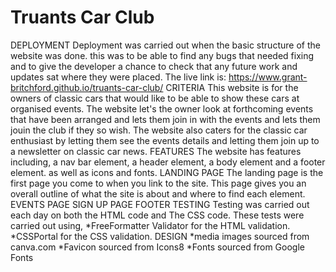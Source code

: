# Truants Car Club

DEPLOYMENT
Deployment was carried out when the basic structure of the website was done. this was to be able to find any bugs that needed fixing and to give the developer
a chance to check that any future work and updates sat where they were placed.
The live link is: <https://www.grant-britchford.github.io/truants-car-club/>
CRITERIA
This website is for the owners of classic cars that would like to be able to show these cars at organised events.
The website let's the owner look at forthcoming events that have been arranged and lets them join in with the events and
lets them jouin the club if they so wish. The website also caters for the classic car enthusiast by letting them see the events details
and letting them join up to a newsletter on classic car news.
FEATURES
The website has features including, a nav bar element, a header element, a body element and a footer element. as well as icons and fonts.
LANDING PAGE
The landing page is the first page you come to when you link to the site. This page gives you an overall outline of what the site is about
and where to find each element.
EVENTS PAGE
SIGN UP PAGE
FOOTER
TESTING
Testing was carried out each day on both the HTML code and The CSS code. These tests were carried out using,
*FreeFormatter Validator for the HTML validation.
*CSSPortal for the CSS validation.
DESIGN
*media images sourced from canva.com
*Favicon sourced from Icons8
*Fonts sourced from Google Fonts